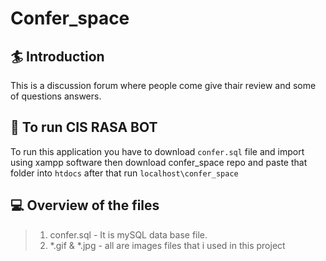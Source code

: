 # Confer_space
## 🏄 Introduction
This is a discussion forum where people come give thair review and some of questions answers.
	
## 🤖 To run CIS RASA BOT
To run this application you have to download `confer.sql` file and import using xampp software
then download confer_space repo and paste that folder into `htdocs`
after that run `localhost\confer_space`
	
## 💻 Overview of the files

> 1.  confer.sql - It is mySQL data base file. 
> 2.  *.gif & *.jpg - all are images files that i used in this project 


